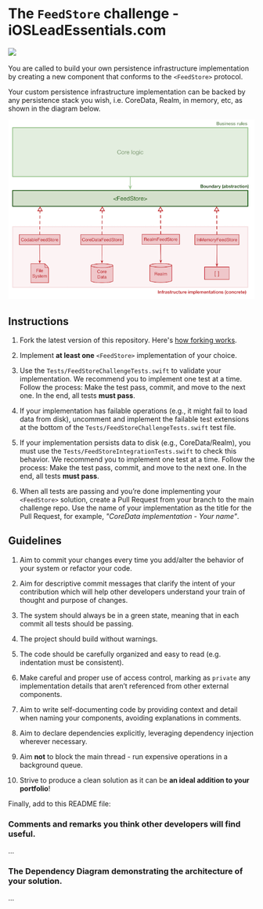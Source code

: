 # The `FeedStore` challenge - iOSLeadEssentials.com

![](https://github.com/essentialdevelopercom/ios-lead-essentials-feed-store-challenge/workflows/CI/badge.svg)

You are called to build your own persistence infrastructure implementation by creating a new component that conforms to the `<FeedStore>` protocol.

Your custom persistence infrastructure implementation can be backed by any persistence stack you wish, i.e. CoreData, Realm, in memory, etc, as shown in the diagram below.

![Infrastructure Dependency Diagram](infrastructure_dependency_diagram.png)

## Instructions

1) Fork the latest version of this repository. Here's <a href="https://guides.github.com/activities/forking" target="_blank">how forking works</a>.

2) Implement **at least one** `<FeedStore>` implementation of your choice.

3) Use the `Tests/FeedStoreChallengeTests.swift` to validate your implementation. We recommend you to implement one test at a time. Follow the process: Make the test pass, commit, and move to the next one. In the end, all tests **must pass**. 

4) If your implementation has failable operations (e.g., it might fail to load data from disk), uncomment and implement the failable test extensions at the bottom of the `Tests/FeedStoreChallengeTests.swift` test file. 

5) If your implementation persists data to disk (e.g., CoreData/Realm), you must use the `Tests/FeedStoreIntegrationTests.swift` to check this behavior. We recommend you to implement one test at a time. Follow the process: Make the test pass, commit, and move to the next one. In the end, all tests **must pass**. 

6) When all tests are passing and you’re done implementing your `<FeedStore>` solution, create a Pull Request from your branch to the main challenge repo. Use the name of your implementation as the title for the Pull Request, for example, *"CoreData implementation - Your name"*.

## Guidelines

1) Aim to commit your changes every time you add/alter the behavior of your system or refactor your code.

2) Aim for descriptive commit messages that clarify the intent of your contribution which will help other developers understand your train of thought and purpose of changes.

3) The system should always be in a green state, meaning that in each commit all tests should be passing.

4) The project should build without warnings.

5) The code should be carefully organized and easy to read (e.g. indentation must be consistent).

6) Make careful and proper use of access control, marking as `private` any implementation details that aren’t referenced from other external components.

7) Aim to write self-documenting code by providing context and detail when naming your components, avoiding explanations in comments.

8) Aim to declare dependencies explicitly, leveraging dependency injection wherever necessary.

9) Aim **not** to block the main thread - run expensive operations in a background queue.

10) Strive to produce a clean solution as it can be **an ideal addition to your portfolio**!

Finally, add to this README file:

### Comments and remarks you think other developers will find useful.

...

### The Dependency Diagram demonstrating the architecture of your solution. 

...
